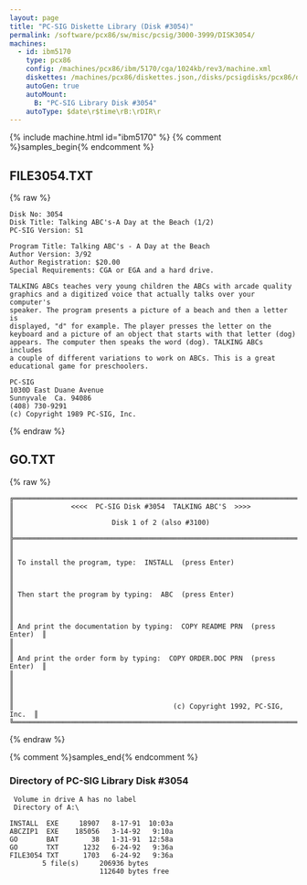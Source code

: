 ```yaml
---
layout: page
title: "PC-SIG Diskette Library (Disk #3054)"
permalink: /software/pcx86/sw/misc/pcsig/3000-3999/DISK3054/
machines:
  - id: ibm5170
    type: pcx86
    config: /machines/pcx86/ibm/5170/cga/1024kb/rev3/machine.xml
    diskettes: /machines/pcx86/diskettes.json,/disks/pcsigdisks/pcx86/diskettes.json
    autoGen: true
    autoMount:
      B: "PC-SIG Library Disk #3054"
    autoType: $date\r$time\rB:\rDIR\r
---
```


{% include machine.html id="ibm5170" %}
{% comment %}samples_begin{% endcomment %}

## FILE3054.TXT

{% raw %}
```
Disk No: 3054                                                           
Disk Title: Talking ABC's-A Day at the Beach (1/2)                      
PC-SIG Version: S1                                                      
                                                                        
Program Title: Talking ABC's - A Day at the Beach                       
Author Version: 3/92                                                    
Author Registration: $20.00                                             
Special Requirements: CGA or EGA and a hard drive.                      
                                                                        
TALKING ABCs teaches very young children the ABCs with arcade quality   
graphics and a digitized voice that actually talks over your computer's 
speaker. The program presents a picture of a beach and then a letter is 
displayed, "d" for example. The player presses the letter on the        
keyboard and a picture of an object that starts with that letter (dog)  
appears. The computer then speaks the word (dog). TALKING ABCs includes 
a couple of different variations to work on ABCs. This is a great       
educational game for preschoolers.                                      
                                                                        
PC-SIG                                                                  
1030D East Duane Avenue                                                 
Sunnyvale  Ca. 94086                                                    
(408) 730-9291                                                          
(c) Copyright 1989 PC-SIG, Inc.                                         
```
{% endraw %}

## GO.TXT

{% raw %}
```
╔═════════════════════════════════════════════════════════════════════════╗
║              <<<<  PC-SIG Disk #3054  TALKING ABC'S  >>>>               ║
║                        Disk 1 of 2 (also #3100)                         ║
╠═════════════════════════════════════════════════════════════════════════╣
║                                                                         ║
║ To install the program, type:  INSTALL  (press Enter)                   ║
║                                                                         ║
║ Then start the program by typing:  ABC  (press Enter)                   ║
║                                                                         ║
║ And print the documentation by typing:  COPY README PRN  (press Enter)  ║
║                                                                         ║
║ And print the order form by typing:  COPY ORDER.DOC PRN  (press Enter)  ║
║                                                                         ║
║                                                                         ║
║                                       (c) Copyright 1992, PC-SIG, Inc.  ║
╚═════════════════════════════════════════════════════════════════════════╝
```
{% endraw %}

{% comment %}samples_end{% endcomment %}

### Directory of PC-SIG Library Disk #3054

     Volume in drive A has no label
     Directory of A:\

    INSTALL  EXE     18907   8-17-91  10:03a
    ABCZIP1  EXE    185056   3-14-92   9:10a
    GO       BAT        38   1-31-91  12:58a
    GO       TXT      1232   6-24-92   9:36a
    FILE3054 TXT      1703   6-24-92   9:36a
            5 file(s)     206936 bytes
                          112640 bytes free
